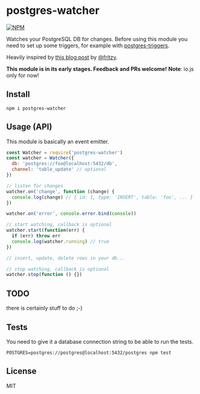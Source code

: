 # postgres-watcher
[![NPM](https://nodei.co/npm/postgres-watcher.png)](https://nodei.co/npm/postgres-watcher/)

Watches your PostgreSQL DB for changes. Before using this module you need to set up some triggers, for example with [postgres-triggers](https://www.npmjs.com/package/postgres-triggers).

Heavily inspired by [this blog post](https://blog.andyet.com/2015/04/06/postgres-pubsub-with-json) by [@fritzy](https://github.com/fritzy).

**This module is in its early stages. Feedback and PRs welcome!**
**Note**: io.js only for now!

## Install

```
npm i postgres-watcher
```

## Usage (API)

This module is basically an event emitter.

```javascript
const Watcher = require('postgres-watcher')
const watcher = Watcher({
  db: 'postgres://foo@localhost:5432/db',
  channel: 'table_update' // optional
})

// listen for changes
watcher.on('change', function (change) {
  console.log(change) // { id: 1, type: 'INSERT', table: 'foo', ... }
})

watcher.on('error', console.error.bind(console))

// start watching, callback is optional
watcher.start(function(err) {
  if (err) throw err
  console.log(watcher.running) // true
})

// insert, update, delete rows in your db...

// stop watching, callback is optional
watcher.stop(function () {})
```

## TODO

there is certainly stuff to do ;-)

## Tests

You need to give it a database connection string to be able to run the tests.
```
POSTGRES=postgres://postgres@localhost:5432/postgres npm test
```

## License
MIT
